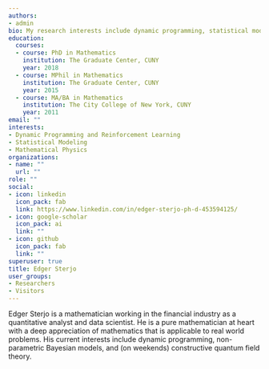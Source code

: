 ```yaml
---
authors:
- admin
bio: My research interests include dynamic programming, statistical modeling, and mathematical physics.
education:
  courses:
  - course: PhD in Mathematics
    institution: The Graduate Center, CUNY
    year: 2018
  - course: MPhil in Mathematics
    institution: The Graduate Center, CUNY
    year: 2015
  - course: MA/BA in Mathematics
    institution: The City College of New York, CUNY
    year: 2011
email: ""
interests:
- Dynamic Programming and Reinforcement Learning
- Statistical Modeling
- Mathematical Physics
organizations:
- name: ""
  url: ""
role: ""
social:
- icon: linkedin
  icon_pack: fab
  link: https://www.linkedin.com/in/edger-sterjo-ph-d-453594125/
- icon: google-scholar
  icon_pack: ai
  link: ""
- icon: github
  icon_pack: fab
  link: ""
superuser: true
title: Edger Sterjo
user_groups:
- Researchers
- Visitors
---
```


Edger Sterjo is a mathematician working in the financial industry as a quantitative analyst and data scientist. He is a pure mathematician at heart with a deep appreciation of mathematics that is applicable to real world problems. His current interests include dynamic programming, non-parametric Bayesian models, and (on weekends) constructive quantum field theory.